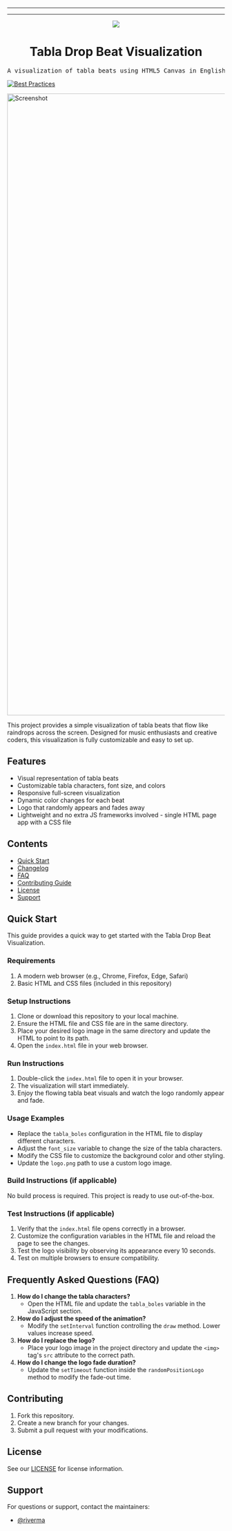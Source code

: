 ---

<hr>

<div align="center">

![](https://uri-to-your-logo-image) <!-- Replace with your logo (if applicable) -->

<h1 align="center">Tabla Drop Beat Visualization</h1>

</div>

<pre align="center">A visualization of tabla beats using HTML5 Canvas in English and Hindi.</pre>

[![Best Practices](https://img.shields.io/badge/Best%20Practices%20from-SLIM-blue)](https://nasa-ammos.github.io/slim/)

<img width="1440" alt="Screenshot" src="https://github.com/user-attachments/assets/a5a477ab-2140-44d4-a0b4-72b6beb7d117">

This project provides a simple visualization of tabla beats that flow like raindrops across the screen. Designed for music enthusiasts and creative coders, this visualization is fully customizable and easy to set up.

## Features

- Visual representation of tabla beats
- Customizable tabla characters, font size, and colors
- Responsive full-screen visualization
- Dynamic color changes for each beat
- Logo that randomly appears and fades away
- Lightweight and no extra JS frameworks involved - single HTML page app with a CSS file

## Contents

- [Quick Start](#quick-start)
- [Changelog](#changelog)
- [FAQ](#frequently-asked-questions-faq)
- [Contributing Guide](#contributing)
- [License](#license)
- [Support](#support)

## Quick Start

This guide provides a quick way to get started with the Tabla Drop Beat Visualization.

### Requirements

1. A modern web browser (e.g., Chrome, Firefox, Edge, Safari)
2. Basic HTML and CSS files (included in this repository)

### Setup Instructions

1. Clone or download this repository to your local machine.
2. Ensure the HTML file and CSS file are in the same directory.
3. Place your desired logo image in the same directory and update the HTML to point to its path.
4. Open the `index.html` file in your web browser.

### Run Instructions

1. Double-click the `index.html` file to open it in your browser.
2. The visualization will start immediately.
3. Enjoy the flowing tabla beat visuals and watch the logo randomly appear and fade.

### Usage Examples

- Replace the `tabla_boles` configuration in the HTML file to display different characters.
- Adjust the `font_size` variable to change the size of the tabla characters.
- Modify the CSS file to customize the background color and other styling.
- Update the `logo.png` path to use a custom logo image.

### Build Instructions (if applicable)

No build process is required. This project is ready to use out-of-the-box.

### Test Instructions (if applicable)

1. Verify that the `index.html` file opens correctly in a browser.
2. Customize the configuration variables in the HTML file and reload the page to see the changes.
3. Test the logo visibility by observing its appearance every 10 seconds.
4. Test on multiple browsers to ensure compatibility.

## Frequently Asked Questions (FAQ)

1. **How do I change the tabla characters?**
   - Open the HTML file and update the `tabla_boles` variable in the JavaScript section.
2. **How do I adjust the speed of the animation?**
   - Modify the `setInterval` function controlling the `draw` method. Lower values increase speed.
3. **How do I replace the logo?**
   - Place your logo image in the project directory and update the `<img>` tag's `src` attribute to the correct path.
4. **How do I change the logo fade duration?**
   - Update the `setTimeout` function inside the `randomPositionLogo` method to modify the fade-out time.

## Contributing

1. Fork this repository.
2. Create a new branch for your changes.
3. Submit a pull request with your modifications.

## License

See our [LICENSE](LICENSE) for license information.

## Support

For questions or support, contact the maintainers:

- [@riverma](https://github.com/riverma)
